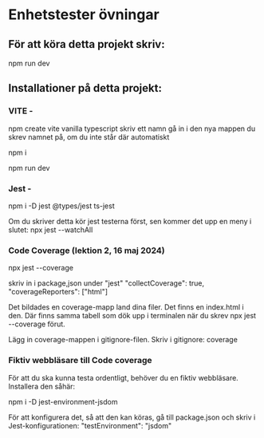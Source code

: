 # Enhetstester övningar

## För att köra detta projekt skriv:
npm run dev

## Installationer på detta projekt:

### VITE -
npm create vite
vanilla
typescript
skriv ett namn
gå in i den nya mappen du skrev namnet på, om du inte står där automatiskt

npm i

npm run dev

### Jest - 

npm i -D jest @types/jest ts-jest


Om du skriver detta kör jest testerna först, sen kommer det upp en meny i slutet:
npx jest --watchAll

### Code Coverage (lektion 2, 16 maj 2024)

npx jest --coverage

skriv in i package,json under "jest"
"collectCoverage": true,
"coverageReporters": ["html"]

Det bildades en coverage-mapp land dina filer. Det finns en index.html i den. Där finns samma tabell som dök upp i terminalen när du skrev npx jest --coverage förut.

Lägg in coverage-mappen i gitignore-filen. Skriv i gitignore: coverage

### Fiktiv webbläsare till Code coverage

För att du ska kunna testa ordentligt, behöver du en fiktiv webbläsare. Installera den såhär:

npm i -D jest-environment-jsdom

För att konfigurera det, så att den kan köras, gå till package.json och skriv i Jest-konfigurationen:
"testEnvironment": "jsdom"
